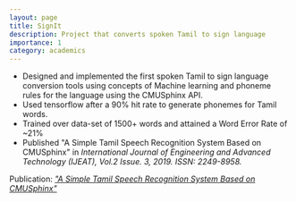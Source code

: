 ```yaml
---
layout: page
title: SignIt
description: Project that converts spoken Tamil to sign language
importance: 1
category: academics
---
```


- Designed and implemented the first spoken Tamil to sign language conversion tools using concepts of Machine learning and phoneme rules for the language using the CMUSphinx API.
- Used tensorflow after a 90% hit rate to generate phonemes for Tamil words.
- Trained over data-set of 1500+ words and attained a Word Error Rate of ~21%
- Published "A Simple Tamil Speech Recognition System Based on CMUSphinx" in _International Journal of Engineering and Advanced Technology (IJEAT), Vol.2 Issue. 3, 2019. ISSN: 2249-8958._

Publication: [_"A Simple Tamil Speech Recognition System Based on CMUSphinx"_](https://www.ijeat.org/wp-content/uploads/papers/v8i4/D6733048419.pdf)
